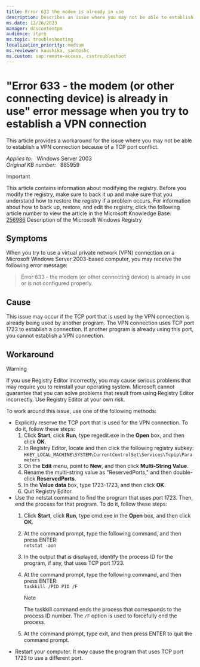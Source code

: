 ```yaml
---
title: Error 633 the modem is already in use
description: Describes an issue where you may not be able to establish a VPN connection because of a TCP port conflict. Workarounds are provided.
ms.date: 12/26/2023
manager: dcscontentpm
audience: itpro
ms.topic: troubleshooting
localization_priority: medium
ms.reviewer: kaushika, santoshc
ms.custom: sap:remote-access, csstroubleshoot
---
```

# "Error 633 - the modem (or other connecting device) is already in use" error message when you try to establish a VPN connection

This article provides a workaround for the issue where you may not be able to establish a VPN connection because of a TCP port conflict.

_Applies to:_ &nbsp; Windows Server 2003  
_Original KB number:_ &nbsp; 885959

>[!IMPORTANT]
>This article contains information about modifying the registry. Before you modify the registry, make sure to back it up and make sure that you understand how to restore the registry if a problem occurs. For information about how to back up, restore, and edit the registry, click the following article number to view the article in the Microsoft Knowledge Base:  
[256986](https://support.microsoft.com/help/256986) Description of the Microsoft Windows Registry  

## Symptoms

When you try to use a virtual private network (VPN) connection on a Microsoft Windows Server 2003-based computer, you may receive the following error message:  
>Error 633 - the modem (or other connecting device) is already in use or is not configured properly.

## Cause

This issue may occur if the TCP port that is used by the VPN connection is already being used by another program. The VPN connection uses TCP port 1723 to establish a connection. If another program is already using this port, you cannot establish a VPN connection.

## Workaround

> [!WARNING]
> If you use Registry Editor incorrectly, you may cause serious problems that may require you to reinstall your operating system. Microsoft cannot guarantee that you can solve problems that result from using Registry Editor incorrectly. Use Registry Editor at your own risk.  

To work around this issue, use one of the following methods:  

- Explicitly reserve the TCP port that is used for the VPN connection. To do it, follow these steps:
  1. Click **Start**, click **Run**, type regedit.exe in the **Open** box, and then click **OK**.
  2. In Registry Editor, locate and then click the following registry subkey: `HKEY_LOCAL_MACHINE\SYSTEM\CurrentControlSet\Services\Tcpip\Parameters`
  3. On the **Edit** menu, point to **New**, and then click **Multi-String Value**.
  4. Rename the multi-string value as "ReservedPorts," and then double-click **ReservedPorts**.
  5. In the **Value data** box, type 1723-1723, and then click **OK**.
  6. Quit Registry Editor.
- Use the netstat command to find the program that uses port 1723. Then, end the process for that program. To do it, follow these steps:
  1. Click **Start**, click **Run**, type cmd.exe in the **Open** box, and then click **OK**.
  2. At the command prompt, type the following command, and then press ENTER:  
    `netstat -aon`  

  3. In the output that is displayed, identify the process ID for the program, if any, that uses TCP port 1723.
  4. At the command prompt, type the following command, and then press ENTER:  
      `taskkill /PID PID /F`  
      > [!NOTE]
      > The taskkill command ends the process that corresponds to the process ID number. The `/F` option is used to forcefully end the process.
  5. At the command prompt, type exit, and then press ENTER to quit the command prompt.  
- Restart your computer. It may cause the program that uses TCP port 1723 to use a different port.
